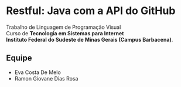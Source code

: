 # Restful: Java com a API do GitHub

Trabalho de Linguagem de Programação Visual  
Curso de <b>Tecnologia em Sistemas para Internet</b>  
<b>Instituto Federal do Sudeste de Minas Gerais (Campus Barbacena)</b>.

## Equipe  
 
<ul>
  <li>Eva Costa De Melo</li>
  <li>Ramon Giovane Dias Rosa</li>
</ul>
